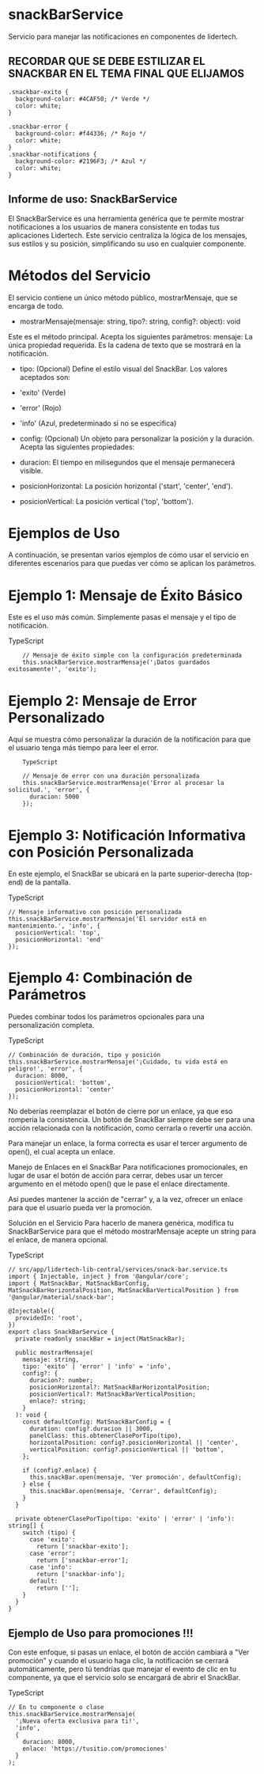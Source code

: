 # snackBarService
Servicio para manejar las notificaciones en componentes de lidertech.

## RECORDAR QUE SE DEBE ESTILIZAR EL SNACKBAR EN EL TEMA FINAL QUE ELIJAMOS ###

    .snackbar-exito {
      background-color: #4CAF50; /* Verde */
      color: white;
    }
    
    .snackbar-error {
      background-color: #f44336; /* Rojo */
      color: white;
    }
    .snackbar-notifications {
      background-color: #2196F3; /* Azul */
      color: white;
    }




## Informe de uso: SnackBarService
El SnackBarService es una herramienta genérica que te permite mostrar notificaciones a los usuarios de manera consistente en todas tus aplicaciones Lidertech. Este servicio centraliza la lógica de los mensajes, sus estilos y su posición, simplificando su uso en cualquier componente.

# Métodos del Servicio
El servicio contiene un único método público, mostrarMensaje, que se encarga de todo.

* mostrarMensaje(mensaje: string, tipo?: string, config?: object): void

Este es el método principal. Acepta los siguientes parámetros:
mensaje: La única propiedad requerida. Es la cadena de texto que se mostrará en la notificación.

* tipo: (Opcional) Define el estilo visual del SnackBar. Los valores aceptados son:

* 'exito' (Verde)

* 'error' (Rojo)

* 'info' (Azul, predeterminado si no se especifica)

* config: (Opcional) Un objeto para personalizar la posición y la duración. Acepta las siguientes propiedades:

* duracion: El tiempo en milisegundos que el mensaje permanecerá visible.

* posicionHorizontal: La posición horizontal ('start', 'center', 'end').

* posicionVertical: La posición vertical ('top', 'bottom').

# Ejemplos de Uso
A continuación, se presentan varios ejemplos de cómo usar el servicio en diferentes escenarios para que puedas ver cómo se aplican los parámetros.

# Ejemplo 1: Mensaje de Éxito Básico
Este es el uso más común. Simplemente pasas el mensaje y el tipo de notificación.

TypeScript

        // Mensaje de éxito simple con la configuración predeterminada
        this.snackBarService.mostrarMensaje('¡Datos guardados exitosamente!', 'exito');

        
# Ejemplo 2: Mensaje de Error Personalizado
 Aquí se muestra cómo personalizar la duración de la notificación para que el usuario tenga más tiempo para leer el error.
        
        TypeScript
        
        // Mensaje de error con una duración personalizada
        this.snackBarService.mostrarMensaje('Error al procesar la solicitud.', 'error', {
          duracion: 5000
        });
        
# Ejemplo 3: Notificación Informativa con Posición Personalizada
En este ejemplo, el SnackBar se ubicará en la parte superior-derecha (top-end) de la pantalla.

TypeScript

    // Mensaje informativo con posición personalizada
    this.snackBarService.mostrarMensaje('El servidor está en mantenimiento.', 'info', {
      posicionVertical: 'top',
      posicionHorizontal: 'end'
    });

# Ejemplo 4: Combinación de Parámetros
Puedes combinar todos los parámetros opcionales para una personalización completa.

TypeScript

    // Combinación de duración, tipo y posición
    this.snackBarService.mostrarMensaje('¡Cuidado, tu vida está en peligro!', 'error', {
      duracion: 8000,
      posicionVertical: 'bottom',
      posicionHorizontal: 'center'
    });



No deberías reemplazar el botón de cierre por un enlace, ya que eso rompería la consistencia. Un botón de SnackBar siempre debe ser para una acción relacionada con la notificación, como cerrarla o revertir una acción.

Para manejar un enlace, la forma correcta es usar el tercer argumento de open(), el cual acepta un enlace.

Manejo de Enlaces en el SnackBar
Para notificaciones promocionales, en lugar de usar el botón de acción para cerrar, debes usar un tercer argumento en el método open() que le pase el enlace directamente.

Así puedes mantener la acción de "cerrar" y, a la vez, ofrecer un enlace para que el usuario pueda ver la promoción.

Solución en el Servicio
Para hacerlo de manera genérica, modifica tu SnackBarService para que el método mostrarMensaje acepte un string para el enlace, de manera opcional.

TypeScript

    // src/app/lidertech-lib-central/services/snack-bar.service.ts
    import { Injectable, inject } from '@angular/core';
    import { MatSnackBar, MatSnackBarConfig, MatSnackBarHorizontalPosition, MatSnackBarVerticalPosition } from '@angular/material/snack-bar';
    
    @Injectable({
      providedIn: 'root',
    })
    export class SnackBarService {
      private readonly snackBar = inject(MatSnackBar);
    
      public mostrarMensaje(
        mensaje: string,
        tipo: 'exito' | 'error' | 'info' = 'info',
        config?: {
          duracion?: number;
          posicionHorizontal?: MatSnackBarHorizontalPosition;
          posicionVertical?: MatSnackBarVerticalPosition;
          enlace?: string;
        }
      ): void {
        const defaultConfig: MatSnackBarConfig = {
          duration: config?.duracion || 3000,
          panelClass: this.obtenerClasePorTipo(tipo),
          horizontalPosition: config?.posicionHorizontal || 'center',
          verticalPosition: config?.posicionVertical || 'bottom',
        };
    
        if (config?.enlace) {
          this.snackBar.open(mensaje, 'Ver promoción', defaultConfig);
        } else {
          this.snackBar.open(mensaje, 'Cerrar', defaultConfig);
        }
      }
    
      private obtenerClasePorTipo(tipo: 'exito' | 'error' | 'info'): string[] {
        switch (tipo) {
          case 'exito':
            return ['snackbar-exito'];
          case 'error':
            return ['snackbar-error'];
          case 'info':
            return ['snackbar-info'];
          default:
            return [''];
        }
      }
    }

    
## Ejemplo de Uso para promociones !!!
Con este enfoque, si pasas un enlace, el botón de acción cambiará a "Ver promoción" y cuando el usuario haga clic, la notificación se cerrará automáticamente, pero tú tendrías que manejar el evento de clic en tu componente, ya que el servicio solo se encargará de abrir el SnackBar.

TypeScript

    // En tu componente o clase
    this.snackBarService.mostrarMensaje(
      '¡Nueva oferta exclusiva para ti!',
      'info',
      {
        duracion: 8000,
        enlace: 'https://tusitio.com/promociones'
      }
    );

